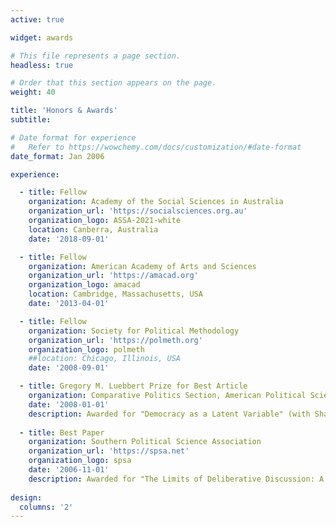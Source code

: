 ```yaml
---
active: true

widget: awards

# This file represents a page section.
headless: true

# Order that this section appears on the page.
weight: 40

title: 'Honors & Awards'
subtitle:

# Date format for experience
#   Refer to https://wowchemy.com/docs/customization/#date-format
date_format: Jan 2006

experience:

  - title: Fellow
    organization: Academy of the Social Sciences in Australia
    organization_url: 'https://socialsciences.org.au'
    organization_logo: ASSA-2021-white
    location: Canberra, Australia
    date: '2018-09-01'

  - title: Fellow
    organization: American Academy of Arts and Sciences
    organization_url: 'https://amacad.org'
    organization_logo: amacad
    location: Cambridge, Massachusetts, USA
    date: '2013-04-01'

  - title: Fellow
    organization: Society for Political Methodology
    organization_url: 'https://polmeth.org'
    organization_logo: polmeth
    ##location: Chicago, Illinois, USA
    date: '2008-09-01'

  - title: Gregory M. Luebbert Prize for Best Article
    organization: Comparative Politics Section, American Political Science Association
    date: '2008-01-01'
    description: Awarded for "Democracy as a Latent Variable" (with Shawn Treier), _American Journal of Political Science_.
  
  - title: Best Paper
    organization: Southern Political Science Association
    organization_url: 'https://spsa.net'
    organization_logo: spsa
    date: '2006-11-01'
    description: Awarded for "The Limits of Deliberative Discussion: A Model of Everyday Political Arguments" (with Paul M. Sniderman), _Journal of Politics_
    
design:
  columns: '2'
---
```

